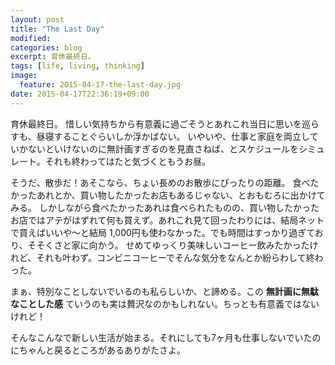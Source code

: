 ```yaml
---
layout: post
title: "The Last Day"
modified:
categories: blog
excerpt: 育休最終日。
tags: [life, living, thinking]
image:
  feature: 2015-04-17-the-last-day.jpg
date: 2015-04-17T22:36:19+09:00
---
```

  育休最終日。
惜しい気持ちから有意義に過ごそうとあれこれ当日に思いを巡らすも、昼寝することぐらいしか浮かばない。
いやいや、仕事と家庭を両立していかないといけないのに無計画すぎるのを見直さねば、とスケジュールをシミュレート。それも終わってはたと気づくともうお昼。


  そうだ、散歩だ！あそこなら、ちょい長めのお散歩にぴったりの距離。
食べたかったあれとか、買い物したかったお店もあるじゃない、とおもむろに出かけてみる。
しかしながら食べたかったあれは食べられたものの、買い物したかったお店ではアテがはずれて何も買えず。あれこれ見て回ったわりには、結局ネットで買えばいいや〜と結局 1,000円も使わなかった。でも時間はすっかり過ぎており、そそくさと家に向かう。
せめてゆっくり美味しいコーヒー飲みたかったけれど、それも叶わず。コンビニコーヒーでそんな気分をなんとか紛らわして終わった。


  まぁ、特別なことしないでいるのも私らしいか、と諦める。この __無計画に無駄なことした感__ ていうのも実は贅沢なのかもしれない。ちっとも有意義ではないけれど！


  そんなこんなで新しい生活が始まる。それにしても7ヶ月も仕事しないでいたのにちゃんと戻るところがあるありがたさよ。
